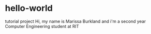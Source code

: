 # hello-world
tutorial project
Hi, my name is Marissa Burkland and i'm a second year Computer Engineering student at RIT
